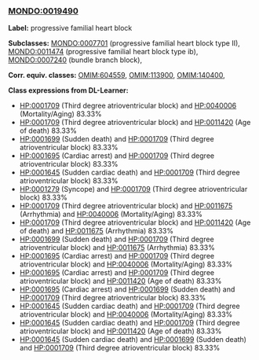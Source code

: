 
### [MONDO:0019490](http://purl.obolibrary.org/obo/MONDO_0019490)
**Label:** progressive familial heart block

**Subclasses:** [MONDO:0007701](http://purl.obolibrary.org/obo/MONDO_0007701) (progressive familial heart block type II), [MONDO:0011474](http://purl.obolibrary.org/obo/MONDO_0011474) (progressive familial heart block type ib), [MONDO:0007240](http://purl.obolibrary.org/obo/MONDO_0007240) (bundle branch block), 

**Corr. equiv. classes:** [OMIM:604559](http://purl.obolibrary.org/obo/OMIM_604559), [OMIM:113900](http://purl.obolibrary.org/obo/OMIM_113900), [OMIM:140400](http://purl.obolibrary.org/obo/OMIM_140400), 

**Class expressions from DL-Learner:**

- [HP:0001709](http://purl.obolibrary.org/obo/HP_0001709) (Third degree atrioventricular block) and [HP:0040006](http://purl.obolibrary.org/obo/HP_0040006) (Mortality/Aging) 83.33%
- [HP:0001709](http://purl.obolibrary.org/obo/HP_0001709) (Third degree atrioventricular block) and [HP:0011420](http://purl.obolibrary.org/obo/HP_0011420) (Age of death) 83.33%
- [HP:0001699](http://purl.obolibrary.org/obo/HP_0001699) (Sudden death) and [HP:0001709](http://purl.obolibrary.org/obo/HP_0001709) (Third degree atrioventricular block) 83.33%
- [HP:0001695](http://purl.obolibrary.org/obo/HP_0001695) (Cardiac arrest) and [HP:0001709](http://purl.obolibrary.org/obo/HP_0001709) (Third degree atrioventricular block) 83.33%
- [HP:0001645](http://purl.obolibrary.org/obo/HP_0001645) (Sudden cardiac death) and [HP:0001709](http://purl.obolibrary.org/obo/HP_0001709) (Third degree atrioventricular block) 83.33%
- [HP:0001279](http://purl.obolibrary.org/obo/HP_0001279) (Syncope) and [HP:0001709](http://purl.obolibrary.org/obo/HP_0001709) (Third degree atrioventricular block) 83.33%
- [HP:0001709](http://purl.obolibrary.org/obo/HP_0001709) (Third degree atrioventricular block) and [HP:0011675](http://purl.obolibrary.org/obo/HP_0011675) (Arrhythmia) and [HP:0040006](http://purl.obolibrary.org/obo/HP_0040006) (Mortality/Aging) 83.33%
- [HP:0001709](http://purl.obolibrary.org/obo/HP_0001709) (Third degree atrioventricular block) and [HP:0011420](http://purl.obolibrary.org/obo/HP_0011420) (Age of death) and [HP:0011675](http://purl.obolibrary.org/obo/HP_0011675) (Arrhythmia) 83.33%
- [HP:0001699](http://purl.obolibrary.org/obo/HP_0001699) (Sudden death) and [HP:0001709](http://purl.obolibrary.org/obo/HP_0001709) (Third degree atrioventricular block) and [HP:0011675](http://purl.obolibrary.org/obo/HP_0011675) (Arrhythmia) 83.33%
- [HP:0001695](http://purl.obolibrary.org/obo/HP_0001695) (Cardiac arrest) and [HP:0001709](http://purl.obolibrary.org/obo/HP_0001709) (Third degree atrioventricular block) and [HP:0040006](http://purl.obolibrary.org/obo/HP_0040006) (Mortality/Aging) 83.33%
- [HP:0001695](http://purl.obolibrary.org/obo/HP_0001695) (Cardiac arrest) and [HP:0001709](http://purl.obolibrary.org/obo/HP_0001709) (Third degree atrioventricular block) and [HP:0011420](http://purl.obolibrary.org/obo/HP_0011420) (Age of death) 83.33%
- [HP:0001695](http://purl.obolibrary.org/obo/HP_0001695) (Cardiac arrest) and [HP:0001699](http://purl.obolibrary.org/obo/HP_0001699) (Sudden death) and [HP:0001709](http://purl.obolibrary.org/obo/HP_0001709) (Third degree atrioventricular block) 83.33%
- [HP:0001645](http://purl.obolibrary.org/obo/HP_0001645) (Sudden cardiac death) and [HP:0001709](http://purl.obolibrary.org/obo/HP_0001709) (Third degree atrioventricular block) and [HP:0040006](http://purl.obolibrary.org/obo/HP_0040006) (Mortality/Aging) 83.33%
- [HP:0001645](http://purl.obolibrary.org/obo/HP_0001645) (Sudden cardiac death) and [HP:0001709](http://purl.obolibrary.org/obo/HP_0001709) (Third degree atrioventricular block) and [HP:0011420](http://purl.obolibrary.org/obo/HP_0011420) (Age of death) 83.33%
- [HP:0001645](http://purl.obolibrary.org/obo/HP_0001645) (Sudden cardiac death) and [HP:0001699](http://purl.obolibrary.org/obo/HP_0001699) (Sudden death) and [HP:0001709](http://purl.obolibrary.org/obo/HP_0001709) (Third degree atrioventricular block) 83.33%


